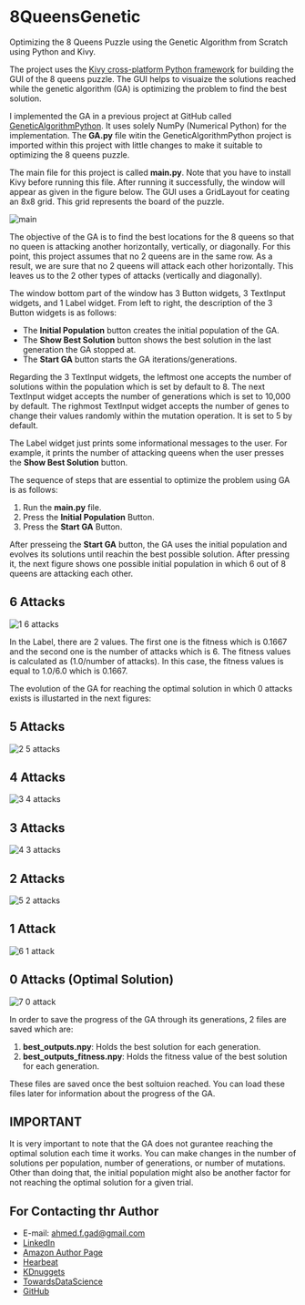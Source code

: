 # 8QueensGenetic
Optimizing the 8 Queens Puzzle using the Genetic Algorithm from Scratch using Python and Kivy.

The project uses the [Kivy cross-platform Python framework](https://github.com/kivy/kivy) for building the GUI of the 8 queens puzzle. The GUI helps to visuaize the solutions reached while the genetic algorithm (GA) is optimizing the problem to find the best solution.

I implemented the GA in a previous project at GitHub called [GeneticAlgorithmPython](https://github.com/ahmedfgad/GeneticAlgorithmPython). It uses solely NumPy (Numerical Python) for the  implementation. The **GA.py** file witin the GeneticAlgorithmPython project is imported within this project with little changes to make it suitable to optimizing the 8 queens puzzle.

The main file for this project is called **main.py**. Note that you have to install Kivy before running this file. After running it successfully, the window will appear as given in the figure below. The GUI uses a GridLayout for ceating an 8x8 grid. This grid represents the board of the puzzle.

![main](https://user-images.githubusercontent.com/16560492/58335124-2f1e4e00-7e41-11e9-9328-fc3b5cd95f41.jpg)

The objective of the GA is to find the best locations for the 8 queens so that no queen is attacking another horizontally, vertically, or diagonally. For this point, this project assumes that no 2 queens are in the same row. As a result, we are sure that no 2 queens will attack each other horizontally. This leaves us to the 2 other types of attacks (vertically and diagonally).

The window bottom part of the window has 3 Button widgets, 3 TextInput widgets, and 1 Label widget. From left to right, the description of the 3 Button widgets is as follows:

* The **Initial Population** button creates the initial population of the GA.
* The **Show Best Solution** button shows the best solution in the last generation the GA stopped at.
* The **Start GA** button starts the GA iterations/generations.

Regarding the 3 TextInput widgets, the leftmost one accepts the number of solutions within the population which is set by default to 8. The next TextInput widget accepts the number of generations which is set to 10,000 by default. The righmost TextInput widget accepts the number of genes to change their values randomly within the mutation operation. It is set to 5 by default.

The Label widget just prints some informational messages to the user. For example, it prints the number of attacking queens when the user presses the **Show Best Solution** button.


The sequence of steps that are essential to optimize the problem using GA is as follows:
1. Run the **main.py** file.
2. Press the **Initial Population** Button.
3. Press the **Start GA** Button.

After presseing the **Start GA** button, the GA uses the initial population and evolves its solutions until reachin the best possible solution. After pressing it, the next figure shows one possible initial population in which 6 out of 8 queens are attacking each other. 

## 6 Attacks
![1  6 attacks](https://user-images.githubusercontent.com/16560492/58335727-840e9400-7e42-11e9-830d-6d6b9bdad67a.jpg)

In the Label, there are 2 values. The first one is the fitness which is 0.1667 and the second one is the number of attacks which is 6. The fitness values is calculated as (1.0/number of attacks). In this case, the fitness values is equal to 1.0/6.0 which is 0.1667.

The evolution of the GA for reaching the optimal solution in which 0 attacks exists is illustarted in the next figures:

## 5 Attacks
![2  5 attacks](https://user-images.githubusercontent.com/16560492/58336029-321a3e00-7e43-11e9-860e-99aaf16a1d67.jpg)

## 4 Attacks
![3  4 attacks](https://user-images.githubusercontent.com/16560492/58336030-321a3e00-7e43-11e9-972d-1e948fbd62ee.jpg)

## 3 Attacks
![4  3 attacks](https://user-images.githubusercontent.com/16560492/58336031-321a3e00-7e43-11e9-9b6b-83b9de252186.jpg)

## 2 Attacks
![5  2 attacks](https://user-images.githubusercontent.com/16560492/58336032-32b2d480-7e43-11e9-87d1-48dfdd305cc6.jpg)

## 1 Attack
![6  1 attack](https://user-images.githubusercontent.com/16560492/58336033-32b2d480-7e43-11e9-9626-080f5e922825.jpg)

## 0 Attacks (Optimal Solution)
![7  0 attack](https://user-images.githubusercontent.com/16560492/58336034-32b2d480-7e43-11e9-801d-38bf028c7359.jpg)

In order to save the progress of the GA through its generations, 2 files are saved which are:
1. **best_outputs.npy**: Holds the best solution for each generation.
2. **best_outputs_fitness.npy**: Holds the fitness value of the best solution for each generation.

These files are saved once the best soltuion reached. You can load these files later for information about the progress of the GA.

## IMPORTANT
It is very important to note that the GA does not gurantee reaching the optimal solution each time it works. You can make changes in the number of solutions per population, number of generations, or number of mutations. Other than doing that, the initial population might also be another factor for not reaching the optimal solution for a given trial.

## For Contacting thr Author
* E-mail: ahmed.f.gad@gmail.com
* [LinkedIn](https://www.linkedin.com/in/ahmedfgad)
* [Amazon Author Page](https://amazon.com/author/ahmedgad)
* [Hearbeat](https://heartbeat.fritz.ai/@ahmedfgad)
* [KDnuggets](https://kdnuggets.com/author/ahmed-gad)
* [TowardsDataScience](https://towardsdatascience.com/@ahmedfgad)
* [GitHub](https://github.com/ahmedfgad)
